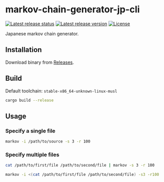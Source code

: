 # markov-chain-generator-jp-cli

[![Latest release status](https://img.shields.io/github/actions/workflow/status/RShirohara/markov-chain-generator-jp-cli/release.yml?logo=github)](https://github.com/RShirohara/markov-chain-generator-jp-cli/actions/workflows/release.yml) [![Latest release version](https://img.shields.io/github/v/release/RShirohara/markov-chain-generator-jp-cli?logo=github)](https://github.com/RShirohara/markov-chain-generator-jp-cli/releases/latest) [![License](https://img.shields.io/github/license/RShirohara/markov-chain-generator-jp-cli)](./LICENSE)

Japanese markov chain generator.

## Installation

Download binary from [Releases](https://github.com/RShirohara/markov-chain-generator-jp-cli/releases).

## Build

Default toolchain: `stable-x86_64-unknown-linux-musl`

```bash
cargo build --release
```

## Usage

### Specify a single file

```bash
markov -i /path/to/source -s 3 -r 100
```

### Specify multiple files

```bash
cat /path/to/first/file /path/to/second/file | markov -s 3 -r 100
```

```bash
markov -i <(cat /path/to/first/file /path/to/second/file) -s3 -r100
```
